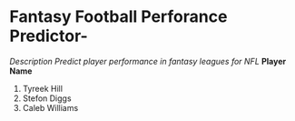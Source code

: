 # Fantasy Football Perforance Predictor-
*Description*
  *Predict player performance in fantasy leagues for NFL*
**Player Name**
1. Tyreek Hill
2. Stefon Diggs
3. Caleb Williams


